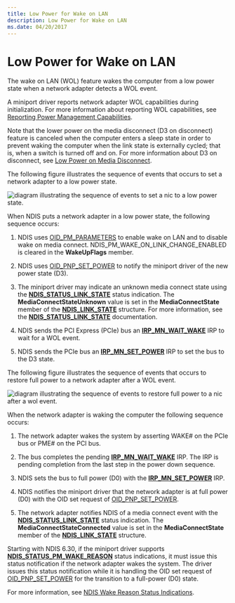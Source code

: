```yaml
---
title: Low Power for Wake on LAN
description: Low Power for Wake on LAN
ms.date: 04/20/2017
---
```


# Low Power for Wake on LAN





The wake on LAN (WOL) feature wakes the computer from a low power state when a network adapter detects a WOL event.

A miniport driver reports network adapter WOL capabilities during initialization. For more information about reporting WOL capabilities, see [Reporting Power Management Capabilities](reporting-power-management-capabilities.md).

Note that the lower power on the media disconnect (D3 on disconnect) feature is canceled when the computer enters a sleep state in order to prevent waking the computer when the link state is externally cycled; that is, when a switch is turned off and on. For more information about D3 on disconnect, see [Low Power on Media Disconnect](low-power-on-media-disconnect.md).

The following figure illustrates the sequence of events that occurs to set a network adapter to a low power state.

![diagram illustrating the sequence of events to set a nic to a low power state.](images/d3onsleep.png)

When NDIS puts a network adapter in a low power state, the following sequence occurs:

1.  NDIS uses [OID\_PM\_PARAMETERS](./oid-pm-parameters.md) to enable wake on LAN and to disable wake on media connect. NDIS\_PM\_WAKE\_ON\_LINK\_CHANGE\_ENABLED is cleared in the **WakeUpFlags** member.

2.  NDIS uses [OID\_PNP\_SET\_POWER](./oid-pnp-set-power.md) to notify the miniport driver of the new power state (D3).

3.  The miniport driver may indicate an unknown media connect state using the [**NDIS\_STATUS\_LINK\_STATE**](./ndis-status-link-state.md) status indication. The **MediaConnectStateUnknown** value is set in the **MediaConnectState** member of the [**NDIS\_LINK\_STATE**](/windows-hardware/drivers/ddi/ntddndis/ns-ntddndis-_ndis_link_state) structure. For more information, see the [**NDIS\_STATUS\_LINK\_STATE**](./ndis-status-link-state.md) documentation.

4.  NDIS sends the PCI Express (PCIe) bus an [**IRP\_MN\_WAIT\_WAKE**](../kernel/irp-mn-wait-wake.md) IRP to wait for a WOL event.

5.  NDIS sends the PCIe bus an [**IRP\_MN\_SET\_POWER**](../kernel/irp-mn-set-power.md) IRP to set the bus to the D3 state.

The following figure illustrates the sequence of events that occurs to restore full power to a network adapter after a WOL event.

![diagram illustrating the sequence of events to restore full power to a nic after a wol event.](images/d0onwol.png)

When the network adapter is waking the computer the following sequence occurs:

1.  The network adapter wakes the system by asserting WAKE\# on the PCIe bus or PME\# on the PCI bus.

2.  The bus completes the pending [**IRP\_MN\_WAIT\_WAKE**](../kernel/irp-mn-wait-wake.md) IRP. The IRP is pending completion from the last step in the power down sequence.

3.  NDIS sets the bus to full power (D0) with the [**IRP\_MN\_SET\_POWER**](../kernel/irp-mn-set-power.md) IRP.

4.  NDIS notifies the miniport driver that the network adapter is at full power (D0) with the OID set request of [OID\_PNP\_SET\_POWER](./oid-pnp-set-power.md).

5.  The network adapter notifies NDIS of a media connect event with the [**NDIS\_STATUS\_LINK\_STATE**](./ndis-status-link-state.md) status indication. The **MediaConnectStateConnected** value is set in the **MediaConnectState** member of the [**NDIS\_LINK\_STATE**](/windows-hardware/drivers/ddi/ntddndis/ns-ntddndis-_ndis_link_state) structure.

Starting with NDIS 6.30, if the miniport driver supports [**NDIS\_STATUS\_PM\_WAKE\_REASON**](./ndis-status-pm-wake-reason.md) status indications, it must issue this status notification if the network adapter wakes the system. The driver issues this status notification while it is handling the OID set request of [OID\_PNP\_SET\_POWER](./oid-pnp-set-power.md) for the transition to a full-power (D0) state.

For more information, see [NDIS Wake Reason Status Indications](overview-of-ndis-wake-reason-statue-indications.md).

 

